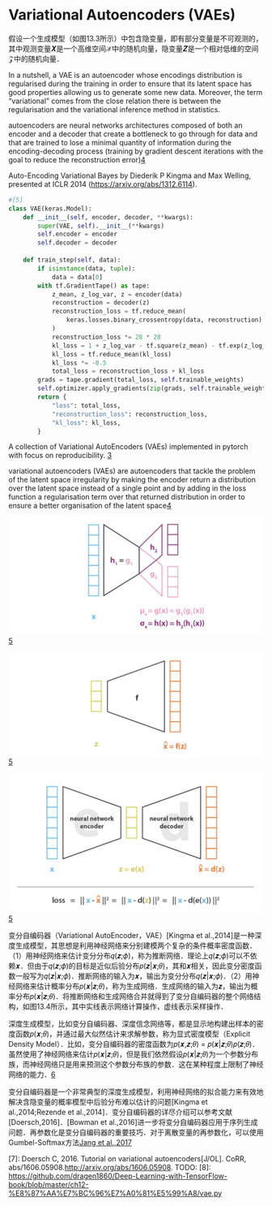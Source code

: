 

<!--
 * @version:
 * @Author:  StevenJokess https://github.com/StevenJokess
 * @Date: 2020-09-24 22:02:12
 * @LastEditors:  StevenJokess https://github.com/StevenJokess
 * @LastEditTime: 2020-10-17 14:47:54
 * @Description:
 * @TODO::
 * @Reference:
-->

# Variational Autoencoders (VAEs)

假设一个生成模型（如图13.3所示）中包含隐变量，即有部分变量是不可观测的，其中观测变量𝑿是一个高维空间𝒳中的随机向量，隐变量𝒁是一个相对低维的空间𝒵中的随机向量．



In a nutshell, a VAE is an autoencoder whose encodings distribution is regularised during the training in order to ensure that its latent space has good properties allowing us to generate some new data. Moreover, the term “variational” comes from the close relation there is between the regularisation and the variational inference method in statistics.

autoencoders are neural networks architectures composed of both an encoder and a decoder that create a bottleneck to go through for data and that are trained to lose a minimal quantity of information during the encoding-decoding process (training by gradient descent iterations with the goal to reduce the reconstruction error)[4]

Auto-Encoding Variational Bayes by Diederik P Kingma and Max Welling, presented at ICLR 2014 (https://arxiv.org/abs/1312.6114).

```python
#[5]
class VAE(keras.Model):
    def __init__(self, encoder, decoder, **kwargs):
        super(VAE, self).__init__(**kwargs)
        self.encoder = encoder
        self.decoder = decoder

    def train_step(self, data):
        if isinstance(data, tuple):
            data = data[0]
        with tf.GradientTape() as tape:
            z_mean, z_log_var, z = encoder(data)
            reconstruction = decoder(z)
            reconstruction_loss = tf.reduce_mean(
                keras.losses.binary_crossentropy(data, reconstruction)
            )
            reconstruction_loss *= 28 * 28
            kl_loss = 1 + z_log_var - tf.square(z_mean) - tf.exp(z_log_var)
            kl_loss = tf.reduce_mean(kl_loss)
            kl_loss *= -0.5
            total_loss = reconstruction_loss + kl_loss
        grads = tape.gradient(total_loss, self.trainable_weights)
        self.optimizer.apply_gradients(zip(grads, self.trainable_weights))
        return {
            "loss": total_loss,
            "reconstruction_loss": reconstruction_loss,
            "kl_loss": kl_loss,
        }
```

A collection of Variational AutoEncoders (VAEs) implemented in pytorch with focus on reproducibility. [3]

variational autoencoders (VAEs) are autoencoders that tackle the problem of the latent space irregularity by making the encoder return a distribution over the latent space instead of a single point and by adding in the loss function a regularisation term over that returned distribution in order to ensure a better organisation of the latent space[4]


![VAE_Encoder](img\VAE_Encoder.png)[5]

![VAE_Decoder](img\VAE_Decoder.png)[5]

![VAE](img\autoencoder_loss.png)[5]

变分自编码器（Variational AutoEncoder，VAE）[Kingma et al.,2014]是一种深度生成模型，其思想是利用神经网络来分别建模两个复杂的条件概率密度函数．（1）用神经网络来估计变分分布𝑞(𝒛;𝜙)，称为推断网络．理论上𝑞(𝒛;𝜙)可以不依赖𝒙．但由于𝑞(𝒛;𝜙)的目标是近似后验分布𝑝(𝒛|𝒙;𝜃)，其和𝒙相关，因此变分密度函数一般写为𝑞(𝒛|𝒙;𝜙)．推断网络的输入为𝒙，输出为变分分布𝑞(𝒛|𝒙;𝜙)．（2）用神经网络来估计概率分布𝑝(𝒙|𝒛;𝜃)，称为生成网络．生成网络的输入为𝒛，输出为概率分布𝑝(𝒙|𝒛;𝜃)．将推断网络和生成网络合并就得到了变分自编码器的整个网络结构，如图13.4所示，其中实线表示网络计算操作，虚线表示采样操作．



深度生成模型，比如变分自编码器、深度信念网络等，都是显示地构建出样本的密度函数𝑝(𝒙;𝜃)，并通过最大似然估计来求解参数，称为显式密度模型（Explicit Density Model）．比如，变分自编码器的密度函数为𝑝(𝒙,𝒛;𝜃) = 𝑝(𝒙|𝒛;𝜃)𝑝(𝒛;𝜃)．虽然使用了神经网络来估计𝑝(𝒙|𝒛;𝜃)，但是我们依然假设𝑝(𝒙|𝒛;𝜃)为一个参数分布族，而神经网络只是用来预测这个参数分布族的参数．这在某种程度上限制了神经网络的能力．[6]

变分自编码器是一个非常典型的深度生成模型，利用神经网络的拟合能力来有效地解决含隐变量的概率模型中后验分布难以估计的问题[Kingma et al.,2014;Rezende et al.,2014]．变分自编码器的详尽介绍可以参考文献[Doersch,2016]．[Bowman et al.,2016]进一步将变分自编码器应用于序列生成问题．再参数化是变分自编码器的重要技巧．对于离散变量的再参数化，可以使用Gumbel-Softmax方法[Jang et al.,2017][6]

[1]: https://learning.oreilly.com/library/view/hands-on-artificial-intelligence/9781788836067/de965259-e07e-461a-8d0f-717745273397.xhtml
[2]: https://learning.oreilly.com/library/view/advanced-deep-learning/9781788629416/ch08.html
[3]: https://github.com/AntixK/PyTorch-VAE
[4]: https://towardsdatascience.com/understanding-variational-autoencoders-vaes-f70510919f73
[5]: https://keras.io/examples/generative/vae/
[6]: https://nndl.github.io/
[7]: Doersch C, 2016. Tutorial on variational autoencoders[J/OL]. CoRR, abs/1606.05908.http://arxiv.org/abs/1606.05908.
TODO:
[8]: https://github.com/dragen1860/Deep-Learning-with-TensorFlow-book/blob/master/ch12-%E8%87%AA%E7%BC%96%E7%A0%81%E5%99%A8/vae.py
